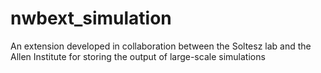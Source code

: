 # nwbext_simulation
An extension developed in collaboration between the Soltesz lab and the Allen Institute for storing the output of large-scale simulations
